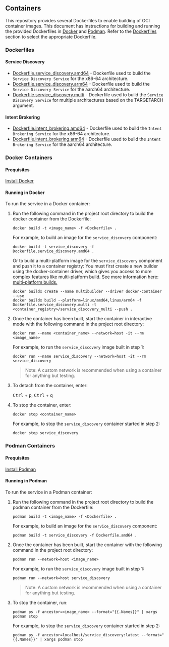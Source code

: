 ## Containers

This repository provides several Dockerfiles to enable building of OCI container images. This
document has instructions for building and running the provided Dockerfiles in
[Docker](#docker-containers) and [Podman](#podman-containers). Refer to the
[Dockerfiles](#dockerfiles) section to select the appropriate Dockerfile.

### Dockerfiles

#### Service Discovery

- [Dockerfile.service_discovery.amd64](../Dockerfile.service_discovery.amd64) - Dockerfile used to build the `Service Discovery Service` for the
x86-64 architecture.
- [Dockerfile.service_discovery.arm64](../Dockerfile.service_discovery.arm64) - Dockerfile used to build the `Service Discovery Service` for the
aarch64 architecture.
- [Dockerfile.service_discovery.multi](../Dockerfile.service_discovery.multi) - Dockerfile used to build the `Service Discovery Service` for multiple architectures based on the TARGETARCH argument.

#### Intent Brokering

- [Dockerfile.intent_brokering.amd64](../Dockerfile.intent_brokering.amd64) - Dockerfile used to build the `Intent Brokering Service` for the
x86-64 architecture.
- [Dockerfile.intent_brokering.arm64](../Dockerfile.intent_brokering.arm64) - Dockerfile used to build the `Intent Brokering Service` for the
aarch64 architecture.

### Docker Containers

#### Prequisites

[Install Docker](https://docs.docker.com/engine/install/)

#### Running in Docker

To run the service in a Docker container:

1. Run the following command in the project root directory to build the docker container from the
Dockerfile:

    ```shell
    docker build -t <image_name> -f <Dockerfile> .
    ```

    For example, to build an image for the `service_discovery` component:

    ```shell
    docker build -t service_discovery -f Dockerfile.service_discovery.amd64 .
    ```

    Or to build a multi-platform image for the `service_discovery` component and push it to a
    container registry:
    You must first create a new builder using the docker-container driver, which gives you access
    to more complex features like multi-platform build. See more information here:
    [multi-platform builds.](https://docs.docker.com/build/building/multi-platform/#cross-compilation)

    ```shell
    docker buildx create --name multibuilder --driver docker-container --use
    docker buildx build --platform=linux/amd64,linux/arm64 -f Dockerfile.service_discovery.multi -t <container_registry>/service_discovery_multi --push .
    ```

1. Once the container has been built, start the container in interactive mode with the following
command in the project root directory:

    ```shell
    docker run --name <container_name> --network=host -it --rm <image_name>
    ```

    For example, to run the `service_discovery` image built in step 1:

    ```shell
    docker run --name service_discovery --network=host -it --rm service_discovery
    ```

    >Note: A custom network is recommended when using a container for anything but testing.

1. To detach from the container, enter:

    <kbd>Ctrl</kbd> + <kbd>p</kbd>, <kbd>Ctrl</kbd> + <kbd>q</kbd>

1. To stop the container, enter:

    ```shell
    docker stop <container_name>
    ```

    For example, to stop the `service_discovery` container started in step 2:

    ```shell
    docker stop service_discovery
    ```

### Podman Containers

#### Prequisites

[Install Podman](https://podman.io/docs/installation)

#### Running in Podman

To run the service in a Podman container:

1. Run the following command in the project root directory to build the podman container from the
Dockerfile:

    ```shell
    podman build -t <image_name> -f <Dockerfile> .
    ```

    For example, to build an image for the `service_discovery` component:

    ```shell
    podman build -t service_discovery -f Dockerfile.amd64 .
    ```

1. Once the container has been built, start the container with the following command in the project
root directory:

    ```shell
    podman run --network=host <image_name>
    ```

    For example, to run the `service_discovery` image built in step 1:

    ```shell
    podman run --network=host service_discovery
    ```

    >Note: A custom network is recommended when using a container for anything but testing.

1. To stop the container, run:

    ```shell
    podman ps -f ancestor=<image_name> --format="{{.Names}}" | xargs podman stop
    ```

    For example, to stop the `service_discovery` container started in step 2:

    ```shell
    podman ps -f ancestor=localhost/service_discovery:latest --format="{{.Names}}" | xargs podman stop
    ```
